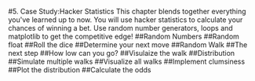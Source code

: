 #5. Case Study:Hacker Statistics
This chapter blends together everything you've learned up to now. You will use hacker statistics to calculate your chances of winning a bet. Use random number generators, loops and matplotlib to get the competitive edge!
##Random Numbers
##Random float
##Roll the dice
##Determine your next move
##Random Walk
##The next step
##How low can you go?
##Visulaize the walk
##Distribution
##Simulate multiple walks
##Visualize all walks
##Implement clumsiness
##Plot the distribution
##Calculate the odds
